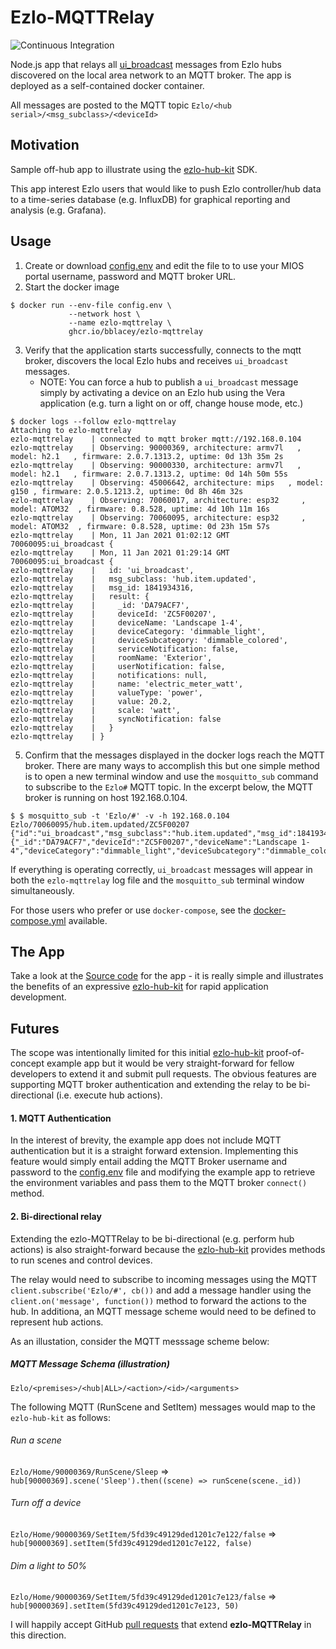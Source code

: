 # Ezlo-MQTTRelay
![Continuous Integration](https://github.com/bblacey/ezlo-mqttrelay/workflows/Continuous%20Integration/badge.svg)

Node.js app that relays all [ui_broadcast](https://api.ezlo.com/hub/broadcasts/index.html) messages from Ezlo hubs discovered on the local area network to an MQTT broker.  The app is deployed as a self-contained docker container.

All messages are posted to the MQTT topic `Ezlo/<hub serial>/<msg_subclass>/<deviceId>`

## Motivation
Sample off-hub app to illustrate using the [ezlo-hub-kit](https://github.com/bblacey/ezlo-hub-kit) SDK.  

This app interest Ezlo users that would like to push Ezlo controller/hub data to a time-series database (e.g. InfluxDB) for graphical reporting and analysis (e.g. Grafana).

## Usage
1. Create or download [config.env](https://raw.githubusercontent.com/bblacey/ezlo-mqttrelay/main/config.env) and edit the file to to use your MIOS portal username, password and MQTT broker URL.
2. Start the docker image
```shell
$ docker run --env-file config.env \
             --network host \
             --name ezlo-mqttrelay \
             ghcr.io/bblacey/ezlo-mqttrelay
```
3. Verify that the application starts successfully, connects to the mqtt broker, discovers the local Ezlo hubs and receives `ui_broadcast` messages.  
    * NOTE: You can force a hub to publish a `ui_broadcast` message simply by activating a device on an Ezlo hub using the Vera application (e.g. turn a light on or off, change house mode, etc.)
```shell
$ docker logs --follow ezlo-mqttrelay
Attaching to ezlo-mqttrelay
ezlo-mqttrelay    | connected to mqtt broker mqtt://192.168.0.104
ezlo-mqttrelay    | Observing: 90000369, architecture: armv7l	, model: h2.1	, firmware: 2.0.7.1313.2, uptime: 0d 13h 35m 2s
ezlo-mqttrelay    | Observing: 90000330, architecture: armv7l	, model: h2.1	, firmware: 2.0.7.1313.2, uptime: 0d 14h 50m 55s
ezlo-mqttrelay    | Observing: 45006642, architecture: mips	  , model: g150	, firmware: 2.0.5.1213.2, uptime: 0d 8h 46m 32s
ezlo-mqttrelay    | Observing: 70060017, architecture: esp32	 , model: ATOM32  , firmware: 0.8.528, uptime: 4d 10h 11m 16s
ezlo-mqttrelay    | Observing: 70060095, architecture: esp32	 , model: ATOM32  , firmware: 0.8.528, uptime: 0d 23h 15m 57s
ezlo-mqttrelay    | Mon, 11 Jan 2021 01:02:12 GMT 70060095:ui_broadcast {
ezlo-mqttrelay    | Mon, 11 Jan 2021 01:29:14 GMT 70060095:ui_broadcast {
ezlo-mqttrelay    |   id: 'ui_broadcast',
ezlo-mqttrelay    |   msg_subclass: 'hub.item.updated',
ezlo-mqttrelay    |   msg_id: 1841934316,
ezlo-mqttrelay    |   result: {
ezlo-mqttrelay    |     _id: 'DA79ACF7',
ezlo-mqttrelay    |     deviceId: 'ZC5F00207',
ezlo-mqttrelay    |     deviceName: 'Landscape 1-4',
ezlo-mqttrelay    |     deviceCategory: 'dimmable_light',
ezlo-mqttrelay    |     deviceSubcategory: 'dimmable_colored',
ezlo-mqttrelay    |     serviceNotification: false,
ezlo-mqttrelay    |     roomName: 'Exterior',
ezlo-mqttrelay    |     userNotification: false,
ezlo-mqttrelay    |     notifications: null,
ezlo-mqttrelay    |     name: 'electric_meter_watt',
ezlo-mqttrelay    |     valueType: 'power',
ezlo-mqttrelay    |     value: 20.2,
ezlo-mqttrelay    |     scale: 'watt',
ezlo-mqttrelay    |     syncNotification: false
ezlo-mqttrelay    |   }
ezlo-mqttrelay    | }
```

5. Confirm that the messages displayed in the docker logs reach the MQTT broker.  There are many ways to accomplish this but one simple method is to open a new terminal window and use the `mosquitto_sub` command to subscribe to the `Ezlo#` MQTT topic.  In the excerpt below, the MQTT broker is running on host 192.168.0.104.
```shell
$ $ mosquitto_sub -t 'Ezlo/#' -v -h 192.168.0.104
Ezlo/70060095/hub.item.updated/ZC5F00207 {"id":"ui_broadcast","msg_subclass":"hub.item.updated","msg_id":1841934316,"result":{"_id":"DA79ACF7","deviceId":"ZC5F00207","deviceName":"Landscape 1-4","deviceCategory":"dimmable_light","deviceSubcategory":"dimmable_colored","serviceNotification":false,"roomName":"Exterior","userNotification":false,"notifications":null,"name":"electric_meter_watt","valueType":"power","value":20.2,"scale":"watt","syncNotification":false}}
```

If everything is operating correctly, `ui_broadcast` messages will appear in both the `ezlo-mqttrelay` log file and the `mosquitto_sub` terminal window simultaneously.

For those users who prefer or use `docker-compose`, see the [docker-compose.yml](docker-compose.yml) available.

## The App
Take a look at the [Source code](node-app/index.js) for the app - it is really simple and illustrates the benefits of an expressive [ezlo-hub-kit](https://github.com/bblacey/ezlo-hub-kit) for rapid application development.

## Futures
The scope was intentionally limited for this initial [ezlo-hub-kit](https://github.com/bblacey/ezlo-hub-kit) proof-of-concept example app but it would be very straight-forward for fellow developers to extend it and submit pull requests.  The obvious features are supporting MQTT broker authentication and extending the relay to be bi-directional (i.e. execute hub actions).

#### 1. MQTT Authentication
In the interest of brevity, the example app does not include MQTT authentication but it is a straight forward extension.  Implementing this feature would simply entail adding the MQTT Broker username and password to the [config.env](config.env) file and modifying the example app to retrieve the environment variables and pass them to the MQTT broker `connect()` method.

#### 2. Bi-directional relay
Extending the ezlo-MQTTRelay to be bi-directional (e.g. perform hub actions) is also straight-forward because the [ezlo-hub-kit](https://github.com/bblacey/ezlo-hub-kit) provides methods to run scenes and control devices.

The relay would need to subscribe to incoming messages using the MQTT `client.subscribe('Ezlo/#', cb())` and add a message handler using the `client.on('message', function())` method to forward the actions to the hub.  In additiona, an MQTT message scheme would need to be defined to represent hub actions.  

As an illustation, consider the MQTT messsage scheme below:

##### *MQTT Message Schema (illustration)*  
`Ezlo/<premises>/<hub|ALL>/<action>/<id>/<arguments>`

The following MQTT (RunScene and SetItem) messages would map to the `ezlo-hub-kit` as follows:

###### *Run a scene*
`Ezlo/Home/90000369/RunScene/Sleep` => `hub[90000369].scene('Sleep').then((scene) => runScene(scene._id))`

###### *Turn off a device*
`Ezlo/Home/90000369/SetItem/5fd39c49129ded1201c7e122/false` => `hub[90000369].setItem(5fd39c49129ded1201c7e122, false)`

###### *Dim a light to 50%*
`Ezlo/Home/90000369/SetItem/5fd39c49129ded1201c7e123/false` => `hub[90000369].setItem(5fd39c49129ded1201c7e123, 50)`

I will happily accept GitHub [pull requests](https://docs.github.com/en/free-pro-team@latest/desktop/contributing-and-collaborating-using-github-desktop/creating-an-issue-or-pull-request) that extend **ezlo-MQTTRelay** in this direction.